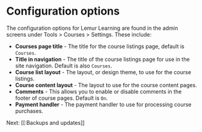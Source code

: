 # Configuration options

The configuration options for Lemur Learning are found in the admin screens
under Tools > Courses > Settings. These include:

* **Courses page title** - The title for the course listings page, default is `Courses`.
* **Title in navigation** - The title of the course listings page for use in the site navigation. Default is also `Courses`.
* **Course list layout** - The layout, or design theme, to use for the course listings.
* **Course content layout** - The layout to use for the course content pages.
* **Comments** - This allows you to enable or disable comments in the footer of course pages. Default is `On`.
* **Payment handler** - The payment handler to use for processing course purchases.

Next: [[:Backups and updates]]